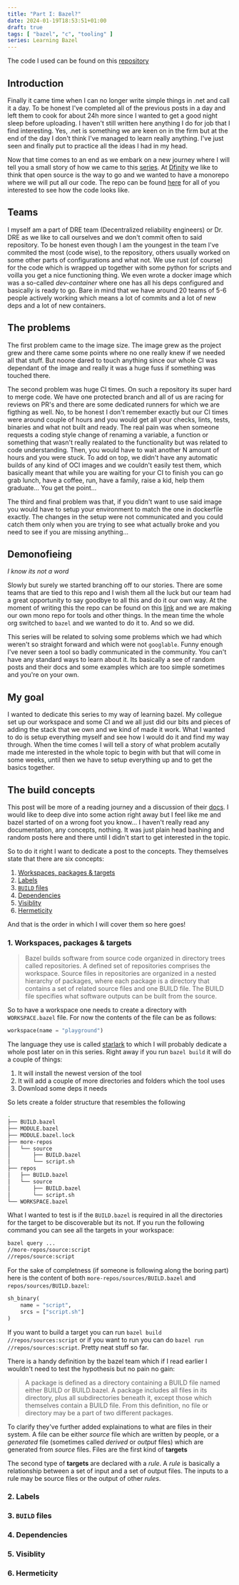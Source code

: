 ```yaml
---
title: "Part I: Bazel?"
date: 2024-01-19T18:53:51+01:00
draft: true
tags: [ "bazel", "c", "tooling" ]
series: Learning Bazel
---
```


The code I used can be found on this [repository](https://github.com/NikolaMilosa/coreutils)

## Introduction

Finally it came time when I can no longer write simple things in .net and call it a day. To be honest I've completed all of the previous posts in a day and left them to cook for about 24h more since I wanted to get a good night sleep before uploading. I haven't still written here anything I do for job that I find interesting. Yes, .net is something we are keen on in the firm but at the end of the day I don't think I've managed to learn really anything. I've just seen and finally put to practice all the ideas I had in my head.

Now that time comes to an end as we embark on a new journey where I will tell you a small story of how we came to this [series](/series/learning-bazel). At [Dfinity](https://dfinity.org/) we like to think that open source is the way to go and we wanted to have a monorepo where we will put all our code. The repo can be found [here](https://github.com/dfinity/ic) for all of you interested to see how the code looks like. 

## Teams

I myself am a part of DRE team (Decentralized reliability engineers) or Dr. DRE as we like to call ourselves and we don't commit often to said repository. To be honest even though I am the youngest in the team I've commited the most (code wise), to the repository, others usually worked on some other parts of configurations and what not. We use rust (of course) for the code which is wrapped up together with some python for scripts and voilla you get a nice functioning thing. We even wrote a docker image which was a so-called *dev-container* where one has all his deps configured and basically is ready to go. Bare in mind that we have around 20 teams of 5-6 people actively working which means a lot of commits and a lot of new deps and a lot of new containers.

## The problems

The first problem came to the image size. The image grew as the project grew and there came some points where no one really knew if we needed all that stuff. But noone dared to touch anything since our whole CI was dependant of the image and really it was a huge fuss if something was touched there. 

The second problem was huge CI times. On such a repository its super hard to merge code. We have one protected branch and all of us are racing for reviews on PR's and there are some dedicated runners for which we are figthing as well. No, to be honest I don't remember exactly but our CI times were around couple of hours and you would get all your checks, lints, tests, binaries and what not built and ready. The real pain was when someone requests a coding style change of renaming a variable, a function or something that wasn't really realated to the functionality but was related to code understanding. Then, you would have to wait another N amount of hours and you were stuck. To add on top, we didn't have any automatic builds of any kind of OCI images and we couldn't easily test them, which basically meant that while you are waiting for your CI to finish you can go grab lunch, have a coffee, run, have a family, raise a kid, help them graduate... You get the point...

The third and final problem was that, if you didn't want to use said image you would have to setup your environment to match the one in dockerfile exactly. The changes in the setup were not communicated and you could catch them only when you are trying to see what actually broke and you need to see if you are missing anything...

## Demonofieing

*I know its not a word*

Slowly but surely we started branching off to our stories. There are some teams that are tied to this repo and I wish them all the luck but our team had a great opportunity to say goodbye to all this and do it our own way. At the moment of writing this the repo can be found on this [link](https://github.com/dfinity/dre) and we are making our own mono repo for tools and other things. In the mean time the whole org switched to `bazel` and we wanted to do it to. And so we did. 

This series will be related to solving some problems which we had which weren't so straight forward and which were not `googlable`. Funny enough I've never seen a tool so badly communicated in the community. You can't have any standard ways to learn about it. Its basically a see of random posts and their docs and some examples which are too simple sometimes and you're on your own.

## My goal

I wanted to dedicate this series to my way of learning bazel. My collegue set up our workspace and some CI and we all just did our bits and pieces of adding the stack that we own and we kind of made it work. What I wanted to do is setup everything myself and see how I would do it and find my way through. When the time comes I will tell a story of what problem acutally made me interested in the whole topic to begin with but that will come in some weeks, until then we have to setup everything up and to get the basics together.

## The build concepts

This post will be more of a reading journey and a discussion of their [docs](https://bazel.build/start). I would like to deep dive into some action right away but I feel like me and bazel started of on a wrong foot you know... I haven't really read any documentation, any concepts, nothing. It was just plain head bashing and random posts here and there until I didn't start to get interested in the topic. 

So to do it right I want to dedicate a post to the concepts. They themselves state that there are six concepts:
1. [Workspaces, packages & targets](#1-workspaces-packages--targets)
2. [Labels](#2-labels)
3. [`BUILD` files](#3-build-files)
4. [Dependencies](#4-dependencies)
5. [Visiblity](#5-visiblity)
6. [Hermeticity](#6-hermeticity)

And that is the order in which I will cover them so here goes!

### 1. Workspaces, packages & targets

> Bazel builds software from source code organized in directory trees called repositories. A defined set of repositories comprises the workspace. Source files in repositories are organized in a nested hierarchy of packages, where each package is a directory that contains a set of related source files and one BUILD file. The BUILD file specifies what software outputs can be built from the source.

So to have a workspace one needs to create a directory with `WORKSPACE.bazel` file. For now the contents of the file can be as follows:
```python
workspace(name = "playground")
``` 
The language they use is called [starlark](https://bazel.build/rules/language) to which I will probably dedicate a whole post later on in this series. Right away if you run `bazel build` it will do a couple of things:
1. It will install the newest version of the tool
2. It will add a couple of more directories and folders which the tool uses
3. Download some deps it needs

So lets create a folder structure that resembles the following
```bash
.
├── BUILD.bazel
├── MODULE.bazel
├── MODULE.bazel.lock
├── more-repos
│   └── source
│       ├── BUILD.bazel
│       └── script.sh
├── repos
│   ├── BUILD.bazel
│   └── source
│       ├── BUILD.bazel
│       └── script.sh
└── WORKSPACE.bazel
```
What I wanted to test is if the `BUILD.bazel` is required in all the directories for the target to be discoverable but its not. If you run the following command you can see all the targets in your workspace:
```bash
bazel query ...
//more-repos/source:script
//repos/source:script
```
For the sake of completness (if someone is following along the boring part) here is the content of both `more-repos/sources/BUILD.bazel` and `repos/sources/BUILD.bazel`:
```python
sh_binary(
    name = "script",
    srcs = ["script.sh"]
)
```
If you want to build a target you can run `bazel build //repos/sources:script` or if you want to run you can do `bazel run //repos/sources:script`. Pretty neat stuff so far.

There is a handy definition by the bazel team which if I read earlier I wouldn't need to test the hypothesis but no pain no gain:
> A package is defined as a directory containing a BUILD file named either BUILD or BUILD.bazel. A package includes all files in its directory, plus all subdirectories beneath it, except those which themselves contain a BUILD file. From this definition, no file or directory may be a part of two different packages.

To clarify they've further added explainations to what are files in their system. A file can be either *source* file which are written by people, or a *generated* file (sometimes called *derived* or *output* files) which are generated from *source* files. Files are the first kind of **targets**

The second type of **targets** are declared with a *rule*. A *rule* is basically a relationship between a set of input and a set of output files. The inputs to a rule may be source files or the output of other *rules*.

### 2. Labels

### 3. `BUILD` files

### 4. Dependencies

### 5. Visiblity

### 6. Hermeticity
